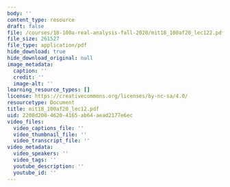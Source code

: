 ```yaml
---
body: ''
content_type: resource
draft: false
file: /courses/18-100a-real-analysis-fall-2020/mit18_100af20_lec122.pdf
file_size: 261527
file_type: application/pdf
hide_download: true
hide_download_original: null
image_metadata:
  caption: ''
  credit: ''
  image-alt: ''
learning_resource_types: []
license: https://creativecommons.org/licenses/by-nc-sa/4.0/
resourcetype: Document
title: mit18_100af20_lec12.pdf
uid: 2208d200-4620-4165-ab64-aead2177e6ec
video_files:
  video_captions_file: ''
  video_thumbnail_file: ''
  video_transcript_file: ''
video_metadata:
  video_speakers: ''
  video_tags: ''
  youtube_description: ''
  youtube_id: ''
---
```

